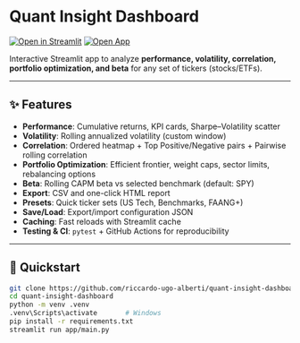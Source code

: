 # Quant Insight Dashboard

[![Open in Streamlit](https://static.streamlit.io/badges/streamlit_badge_black_white.svg)](https://quant-insight-dashboard-cq4skayqidv5vnmysogrcz.streamlit.app)
[![Open App](https://img.shields.io/badge/Open%20App-Streamlit-FF4B4B?logo=streamlit&logoColor=white)](https://quant-insight-dashboard-cq4skayqidv5vnmysogrcz.streamlit.app)

Interactive Streamlit app to analyze **performance, volatility, correlation, portfolio optimization, and beta** for any set of tickers (stocks/ETFs).

---

## ✨ Features

- **Performance**: Cumulative returns, KPI cards, Sharpe–Volatility scatter  
- **Volatility**: Rolling annualized volatility (custom window)  
- **Correlation**: Ordered heatmap + Top Positive/Negative pairs + Pairwise rolling correlation  
- **Portfolio Optimization**: Efficient frontier, weight caps, sector limits, rebalancing options  
- **Beta**: Rolling CAPM beta vs selected benchmark (default: SPY)  
- **Export**: CSV and one-click HTML report  
- **Presets**: Quick ticker sets (US Tech, Benchmarks, FAANG+)  
- **Save/Load**: Export/import configuration JSON  
- **Caching**: Fast reloads with Streamlit cache  
- **Testing & CI**: `pytest` + GitHub Actions for reproducibility  

---

## 🚀 Quickstart

```bash
git clone https://github.com/riccardo-ugo-alberti/quant-insight-dashboard.git
cd quant-insight-dashboard
python -m venv .venv
.venv\Scripts\activate       # Windows
pip install -r requirements.txt
streamlit run app/main.py
